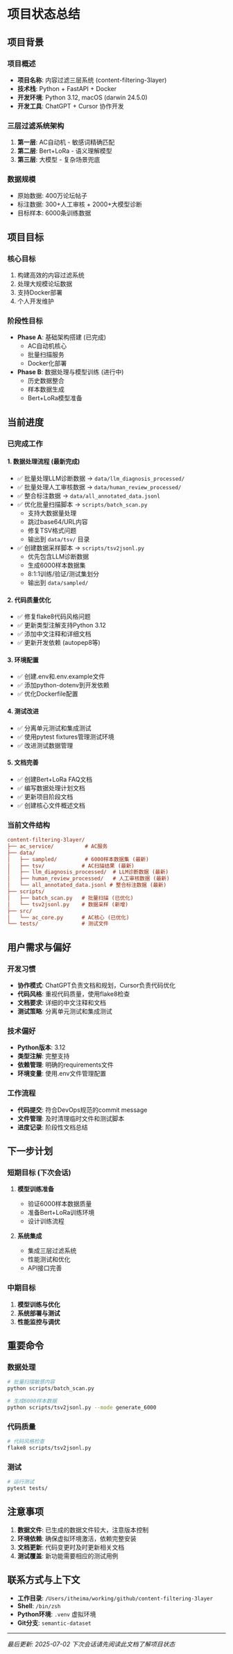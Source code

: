 # 项目状态总结

## 项目背景

### 项目概述

- **项目名称**: 内容过滤三层系统 (content-filtering-3layer)
- **技术栈**: Python + FastAPI + Docker
- **开发环境**: Python 3.12, macOS (darwin 24.5.0)
- **开发工具**: ChatGPT + Cursor 协作开发

### 三层过滤系统架构

1. **第一层**: AC自动机 - 敏感词精确匹配
2. **第二层**: Bert+LoRa - 语义理解模型
3. **第三层**: 大模型 - 复杂场景兜底

### 数据规模

- 原始数据: 400万论坛帖子
- 标注数据: 300+人工审核 + 2000+大模型诊断
- 目标样本: 6000条训练数据

## 项目目标

### 核心目标

1. 构建高效的内容过滤系统
2. 处理大规模论坛数据
3. 支持Docker部署
4. 个人开发维护

### 阶段性目标

- **Phase A**: 基础架构搭建 (已完成)
  - AC自动机核心
  - 批量扫描服务
  - Docker化部署
- **Phase B**: 数据处理与模型训练 (进行中)
  - 历史数据整合
  - 样本数据生成
  - Bert+LoRa模型准备

## 当前进度

### 已完成工作

#### 1. 数据处理流程 (最新完成)

- ✅ 批量处理LLM诊断数据 → `data/llm_diagnosis_processed/`
- ✅ 批量处理人工审核数据 → `data/human_review_processed/`
- ✅ 整合标注数据 → `data/all_annotated_data.jsonl`
- ✅ 优化批量扫描脚本 → `scripts/batch_scan.py`
  - 支持大数据量处理
  - 跳过base64/URL内容
  - 修复TSV格式问题
  - 输出到 `data/tsv/` 目录
- ✅ 创建数据采样脚本 → `scripts/tsv2jsonl.py`
  - 优先包含LLM诊断数据
  - 生成6000样本数据集
  - 8:1:1训练/验证/测试集划分
  - 输出到 `data/sampled/`

#### 2. 代码质量优化

- ✅ 修复flake8代码风格问题
- ✅ 更新类型注解支持Python 3.12
- ✅ 添加中文注释和详细文档
- ✅ 更新开发依赖 (autopep8等)

#### 3. 环境配置

- ✅ 创建.env和.env.example文件
- ✅ 添加python-dotenv到开发依赖
- ✅ 优化Dockerfile配置

#### 4. 测试改进

- ✅ 分离单元测试和集成测试
- ✅ 使用pytest fixtures管理测试环境
- ✅ 改进测试数据管理

#### 5. 文档完善

- ✅ 创建Bert+LoRa FAQ文档
- ✅ 编写数据处理计划文档
- ✅ 更新项目阶段文档
- ✅ 创建核心文件概述文档

### 当前文件结构

```ini
content-filtering-3layer/
├── ac_service/          # AC服务
├── data/
│   ├── sampled/         # 6000样本数据集 (最新)
│   ├── tsv/            # AC扫描结果 (最新)
│   ├── llm_diagnosis_processed/  # LLM诊断数据 (最新)
│   ├── human_review_processed/   # 人工审核数据 (最新)
│   └── all_annotated_data.jsonl # 整合标注数据 (最新)
├── scripts/
│   ├── batch_scan.py   # 批量扫描 (已优化)
│   └── tsv2jsonl.py    # 数据采样 (新增)
├── src/
│   └── ac_core.py      # AC核心 (已优化)
└── tests/              # 测试文件
```

## 用户需求与偏好

### 开发习惯

- **协作模式**: ChatGPT负责文档和规划，Cursor负责代码优化
- **代码风格**: 重视代码质量，使用flake8检查
- **文档要求**: 详细的中文注释和文档
- **测试策略**: 分离单元测试和集成测试

### 技术偏好

- **Python版本**: 3.12
- **类型注解**: 完整支持
- **依赖管理**: 明确的requirements文件
- **环境变量**: 使用.env文件管理配置

### 工作流程

- **代码提交**: 符合DevOps规范的commit message
- **文件管理**: 及时清理临时文件和测试脚本
- **进度记录**: 阶段性文档总结

## 下一步计划

### 短期目标 (下次会话)

1. **模型训练准备**
   - 验证6000样本数据质量
   - 准备Bert+LoRa训练环境
   - 设计训练流程

2. **系统集成**
   - 集成三层过滤系统
   - 性能测试和优化
   - API接口完善

### 中期目标

1. **模型训练与优化**
2. **系统部署与测试**
3. **性能监控与调优**

## 重要命令

### 数据处理

```bash
# 批量扫描敏感内容
python scripts/batch_scan.py

# 生成6000样本数据
python scripts/tsv2jsonl.py --mode generate_6000
```

### 代码质量

```bash
# 代码风格检查
flake8 scripts/tsv2jsonl.py
```

### 测试

```bash
# 运行测试
pytest tests/
```

## 注意事项

1. **数据文件**: 已生成的数据文件较大，注意版本控制
2. **环境依赖**: 确保虚拟环境激活，依赖完整安装
3. **文档更新**: 代码变更时及时更新相关文档
4. **测试覆盖**: 新功能需要相应的测试用例

## 联系方式与上下文

- **工作目录**: `/Users/itheima/working/github/content-filtering-3layer`
- **Shell**: `/bin/zsh`
- **Python环境**: `.venv` 虚拟环境
- **Git分支**: `semantic-dataset`

---

*最后更新: 2025-07-02*
*下次会话请先阅读此文档了解项目状态*
